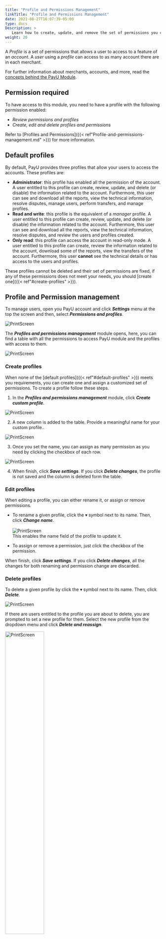 ```yaml
---
title: "Profile and Permissions Management"
linkTitle: "Profile and Permissions Management"
date: 2021-08-27T16:07:39-05:00
type: docs
Description: >
   Learn how to create, update, and remove the set of permissions you can assign to your users.
weight: 20
---
```


A _Profile_ is a set of permissions that allows a user to access to a feature of an _account_. A _user_ using a _profile_ can access to as many account there are in each merchant.

For further information about merchants, accounts, and more, read the [concepts behind the PayU Module](en/payu-module-documentation.html#payu-module-concepts).

## Permission required
To have access to this module, you need to have a profile with the following permission enabled:

* _Review permissions and profiles_
* _Create, edit and delete profiles and permissions_

Refer to [Profiles and Permissions]({{< ref"Profile-and-permissions-management.md" >}}) for more information.

## Default profiles
By default, PayU provides three profiles that allow your users to access the accounts. These profiles are:

* **Administrator**: this profile has enabled all the permission of the account. A user entitled to this profile can create, review, update, and delete (or disable) the information related to the account. Furthermore, this user can see and download all the reports, view the technical information, resolve disputes, manage users, perform transfers, and manage profiles. 
* **Read and write**: this profile is the equivalent of a _manager_ profile. A user entitled to this profile can create, review, update, and delete (or disable) the information related to the account. Furthermore, this user can see and download all the reports, view the technical information, resolve disputes, and review the users and profiles created.
* **Only read**: this profile can access the account in read-only mode. A user entitled to this profile can create, review the information related to the account, download some of the reports, view the transfers of the account. Furthermore, this user **cannot** see the technical details or has access to the users and profiles.

These profiles cannot be deleted and their set of permissions are fixed, if any of these permissions does not meet your needs, you should [create one]({{< ref"#create-profiles" >}}).

## Profile and Permission management
To manage users, open you PayU account and click _**Settings**_ menu at the top the screen and then, select _**Permissions and profiles**_.

![PrintScreen](/assets/Profiles/Profiles_01.png)

The _**Profiles and permissions management**_ module opens, here, you can find a table with all the permissions to access PayU module and the profiles with access to them.

![PrintScreen](/assets/Profiles/Profiles_02.png)
 
### Create profiles
When none of the [default profiles]({{< ref"#default-profiles" >}}) meets you requirements, you can create one and assign a customized set of permissions. To create a profile follow these steps.

1. In the _**Profiles and permissions management**_ module, click _**Create custom profile**_.

![PrintScreen](/assets/Profiles/Profiles_03.png)

2. A new column is added to the table. Provide a meaningful name for your custom profile..

![PrintScreen](/assets/Profiles/Profiles_04.png)

3. Once you set the name, you can assign as many permission as you need by clicking the checkbox of each row.

![PrintScreen](/assets/Profiles/Profiles_05.png)

4. When finish, click _**Save settings**_. If you click _**Delete changes**_, the profile is not saved and the column is deleted form the table.

### Edit profiles
When editing a profile, you can either rename it, or assign or remove permissions.

* To rename a given profile, click the ▾ symbol next to its name. Then, click _**Change name**_.<br><br>![PrintScreen](/assets/Profiles/Profiles_06.png)<br>This enables the name field of the profile to update it.

* To assign or remove a permission, just click the checkbox of the permission.

When finish, click _**Save settings**_. If you click _**Delete changes**_, all the changes for both renaming and permission change are discarded.

### Delete profiles
To delete a given profile by click the ▾ symbol next to its name. Then, click _**Delete**_.

![PrintScreen](/assets/Profiles/Profiles_07.png)

If there are users entitled to the profile you are about to delete, you are prompted to set a new profile for them. Select the new profile from the dropdown menu and click _**Delete and reassign**_.

<img src="/assets/Profiles/Profiles_08.png" alt="PrintScreen" width="50%"/><br>

As soon as you delete the profile, its column is removed from the table and no user will be able to have this profile.
